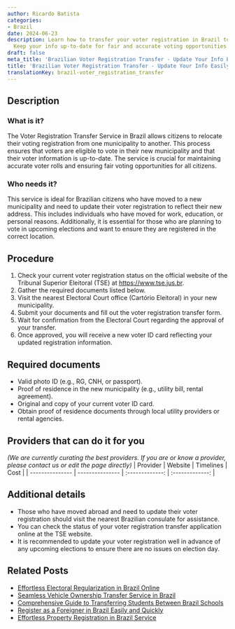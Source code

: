 ```yaml
---
author: Ricardo Batista
categories:
- Brazil
date: 2024-06-23
description: Learn how to transfer your voter registration in Brazil to your new municipality.
  Keep your info up-to-date for fair and accurate voting opportunities.
draft: false
meta_title: 'Brazilian Voter Registration Transfer - Update Your Info Easily'
title: 'Brazilian Voter Registration Transfer - Update Your Info Easily'
translationKey: brazil-voter_registration_transfer
---
```



## Description
### What is it?
The Voter Registration Transfer Service in Brazil allows citizens to relocate their voting registration from one municipality to another. This process ensures that voters are eligible to vote in their new municipality and that their voter information is up-to-date. The service is crucial for maintaining accurate voter rolls and ensuring fair voting opportunities for all citizens.

### Who needs it?
This service is ideal for Brazilian citizens who have moved to a new municipality and need to update their voter registration to reflect their new address. This includes individuals who have moved for work, education, or personal reasons. Additionally, it is essential for those who are planning to vote in upcoming elections and want to ensure they are registered in the correct location.

## Procedure

1. Check your current voter registration status on the official website of the Tribunal Superior Eleitoral (TSE) at https://www.tse.jus.br.
2. Gather the required documents listed below.
3. Visit the nearest Electoral Court office (Cartório Eleitoral) in your new municipality.
4. Submit your documents and fill out the voter registration transfer form.
5. Wait for confirmation from the Electoral Court regarding the approval of your transfer.
6. Once approved, you will receive a new voter ID card reflecting your updated registration information.


## Required documents

- Valid photo ID (e.g., RG, CNH, or passport).
- Proof of residence in the new municipality (e.g., utility bill, rental agreement).
- Original and copy of your current voter ID card.
- Obtain proof of residence documents through local utility providers or rental agencies.


## Providers that can do it for you
_(We are currently curating the best providers. If you are or know a provider, please contact us or edit the page directly)_
| Provider        |     Website     |     Timelines    |       Cost      |
| --------------- | --------------- |  :-------------: | :-------------: |

## Additional details

- Those who have moved abroad and need to update their voter registration should visit the nearest Brazilian consulate for assistance.
- You can check the status of your voter registration transfer application online at the TSE website.
- It is recommended to update your voter registration well in advance of any upcoming elections to ensure there are no issues on election day.

## Related Posts

- [Effortless Electoral Regularization in Brazil Online](https://tramitit.com/guides/brazil/electoral_regularization/)
- [Seamless Vehicle Ownership Transfer Service in Brazil](https://tramitit.com/guides/brazil/vehicle_transfer/)
- [Comprehensive Guide to Transferring Students Between Brazil Schools](https://tramitit.com/guides/brazil/public_school_transfer/)
- [Register as a Foreigner in Brazil Easily and Quickly](https://tramitit.com/guides/brazil/foreigners_registration/)
- [Effortless Property Registration in Brazil Service](https://tramitit.com/guides/brazil/property_registration/)